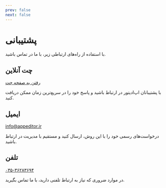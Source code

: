 ```yaml
---
prev: false
next: false
---
```

# پشتیبانی
با استفاده از راه‌های ارتباطی زیر، با ما در تماس باشید.

## چت آنلاین <Badge type="info" text="از ساعت ۹ الی ۲۱" />

[رفتن به صفحه چت](http://chat.appeditor.ir/)

با پشتیبانان اپ‌ادیتور در ارتباط باشید و پاسخ خود را در سریع‌ترین زمان ممکن دریافت کنید.

## ایمیل <Badge type="info" text="بررسی در اولین فرصت" />

info@appeditor.ir

درخواست‌های رسمی خود را با این روش، ارسال کنید و مستقیم با مدیریت در ارتباط باشید.

## تلفن <Badge type="info" text="فقط در ساعات اداری" />

[۰۳۵-۳۶۲۸۳۶۹۴](tel:03536283694)

در موارد ضروری که نیاز به ارتباط تلفنی دارید، با ما تماس بگیرید.